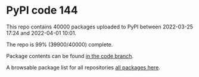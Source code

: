 # PyPI code 144

This repo contains 40000 packages uploaded to PyPI between 
2022-03-25 17:24 and 2022-04-01 10:01.

The repo is 99% (39900/40000) complete.

Package contents can be found [in the code branch](https://github.com/pypi-data/pypi-mirror-144/tree/code/packages).

A browsable package list for all repositories [all packages here](https://pypi-data.github.io/website/repositories/pypi-mirror-144).


